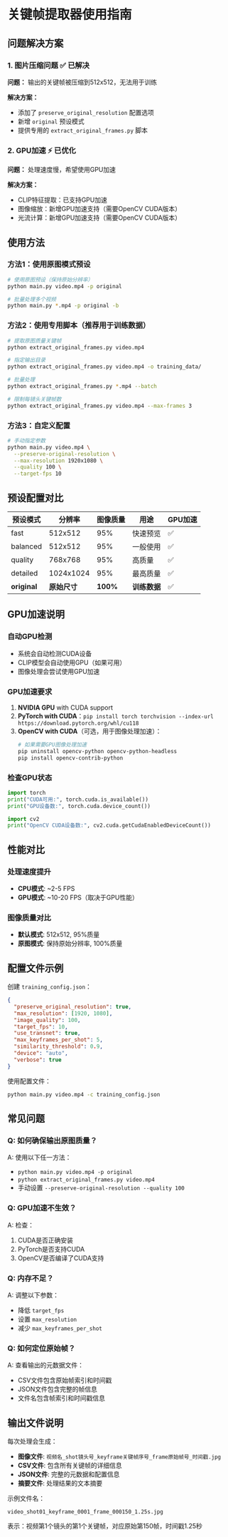 # 关键帧提取器使用指南

## 问题解决方案

### 1. 图片压缩问题 ✅ 已解决

**问题：** 输出的关键帧被压缩到512x512，无法用于训练

**解决方案：**
- 添加了 `preserve_original_resolution` 配置选项
- 新增 `original` 预设模式
- 提供专用的 `extract_original_frames.py` 脚本

### 2. GPU加速 ⚡ 已优化

**问题：** 处理速度慢，希望使用GPU加速

**解决方案：**
- CLIP特征提取：已支持GPU加速
- 图像缩放：新增GPU加速支持（需要OpenCV CUDA版本）
- 光流计算：新增GPU加速支持（需要OpenCV CUDA版本）

## 使用方法

### 方法1：使用原图模式预设

```bash
# 使用原图预设（保持原始分辨率）
python main.py video.mp4 -p original

# 批量处理多个视频
python main.py *.mp4 -p original -b
```

### 方法2：使用专用脚本（推荐用于训练数据）

```bash
# 提取原图质量关键帧
python extract_original_frames.py video.mp4

# 指定输出目录
python extract_original_frames.py video.mp4 -o training_data/

# 批量处理
python extract_original_frames.py *.mp4 --batch

# 限制每镜头关键帧数
python extract_original_frames.py video.mp4 --max-frames 3
```

### 方法3：自定义配置

```bash
# 手动指定参数
python main.py video.mp4 \
  --preserve-original-resolution \
  --max-resolution 1920x1080 \
  --quality 100 \
  --target-fps 10
```

## 预设配置对比

| 预设模式 | 分辨率 | 图像质量 | 用途 | GPU加速 |
|---------|--------|----------|------|---------|
| fast | 512x512 | 95% | 快速预览 | ✅ |
| balanced | 512x512 | 95% | 一般使用 | ✅ |
| quality | 768x768 | 95% | 高质量 | ✅ |
| detailed | 1024x1024 | 95% | 最高质量 | ✅ |
| **original** | **原始尺寸** | **100%** | **训练数据** | ✅ |

## GPU加速说明

### 自动GPU检测
- 系统会自动检测CUDA设备
- CLIP模型会自动使用GPU（如果可用）
- 图像处理会尝试使用GPU加速

### GPU加速要求
1. **NVIDIA GPU** with CUDA support
2. **PyTorch with CUDA**：`pip install torch torchvision --index-url https://download.pytorch.org/whl/cu118`
3. **OpenCV with CUDA**（可选，用于图像处理加速）：
   ```bash
   # 如果需要GPU图像处理加速
   pip uninstall opencv-python opencv-python-headless
   pip install opencv-contrib-python
   ```

### 检查GPU状态
```python
import torch
print("CUDA可用:", torch.cuda.is_available())
print("GPU设备数:", torch.cuda.device_count())

import cv2
print("OpenCV CUDA设备数:", cv2.cuda.getCudaEnabledDeviceCount())
```

## 性能对比

### 处理速度提升
- **CPU模式**: ~2-5 FPS
- **GPU模式**: ~10-20 FPS（取决于GPU性能）

### 图像质量对比
- **默认模式**: 512x512, 95%质量
- **原图模式**: 保持原始分辨率, 100%质量

## 配置文件示例

创建 `training_config.json`：

```json
{
  "preserve_original_resolution": true,
  "max_resolution": [1920, 1080],
  "image_quality": 100,
  "target_fps": 10,
  "use_transnet": true,
  "max_keyframes_per_shot": 5,
  "similarity_threshold": 0.9,
  "device": "auto",
  "verbose": true
}
```

使用配置文件：
```bash
python main.py video.mp4 -c training_config.json
```

## 常见问题

### Q: 如何确保输出原图质量？
A: 使用以下任一方法：
- `python main.py video.mp4 -p original`
- `python extract_original_frames.py video.mp4`
- 手动设置 `--preserve-original-resolution --quality 100`

### Q: GPU加速不生效？
A: 检查：
1. CUDA是否正确安装
2. PyTorch是否支持CUDA
3. OpenCV是否编译了CUDA支持

### Q: 内存不足？
A: 调整以下参数：
- 降低 `target_fps`
- 设置 `max_resolution`
- 减少 `max_keyframes_per_shot`

### Q: 如何定位原始帧？
A: 查看输出的元数据文件：
- CSV文件包含原始帧索引和时间戳
- JSON文件包含完整的帧信息
- 文件名包含帧索引和时间戳信息

## 输出文件说明

每次处理会生成：
- **图像文件**: `视频名_shot镜头号_keyframe关键帧序号_frame原始帧号_时间戳.jpg`
- **CSV文件**: 包含所有关键帧的详细信息
- **JSON文件**: 完整的元数据和配置信息
- **摘要文件**: 处理结果的文本摘要

示例文件名：
```
video_shot01_keyframe_0001_frame_000150_1.25s.jpg
```
表示：视频第1个镜头的第1个关键帧，对应原始第150帧，时间戳1.25秒
